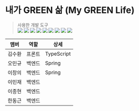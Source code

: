 # 내가 GREEN 삶 (My GREEN Life)

> 사용한 개발 도구  
> <img src="https://img.shields.io/badge/HTML5-E34F26?style=for-the-badge&logo=HTML5&logoColor=white"> <img src="https://img.shields.io/badge/CSS3-1572B6?style=for-the-badge&logo=CSS3&logoColor=white"> <img src="https://img.shields.io/badge/javascript-F7DF1E?style=for-the-badge&logo=javascript&logoColor=white"> <img src="https://img.shields.io/badge/react-61DAFB?style=for-the-badge&logo=react&logoColor=white"> <img src="https://img.shields.io/badge/typescript-3178C6?style=for-the-badge&logo=typescript&logoColor=white"> <img src="https://img.shields.io/badge/tailwindcss-06B6D4?style=for-the-badge&logo=tailwindcss&logoColor=white"> <img src="https://img.shields.io/badge/prettier-F7B93E?style=for-the-badge&logo=prettier&logoColor=white"> <img src="https://img.shields.io/badge/eslint-4B32C3?style=for-the-badge&logo=eslint&logoColor=white"> <img src="https://img.shields.io/badge/webpack-8DD6F9?style=for-the-badge&logo=webpack&logoColor=white">

| 맴버   | 역할   | 상세       |
| ------ | ------ | ---------- |
| 김수환 | 프론트 | TypeScript |
| 오민규 | 백엔드 | Spring     |
| 이창의 | 백엔드 | Spring     |
| 이민재 | 백엔드 |            |
| 이종현 | 백엔드 |            |
| 한동근 | 백엔드 |            |
